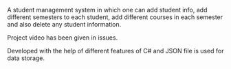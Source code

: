 A student management system in which one can add student info, add different
semesters to each student, add different courses in each semester and also delete any student information.

Project video has been given in issues.

Developed with the help of different features of C# and JSON file is used for data storage.
